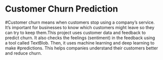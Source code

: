 # Customer Churn Prediction
#Customer churn means when customers stop using a company’s service. It’s important for businesses to know which customers might leave so they can try to keep them.This project uses customer data and feedback to predict churn. It also checks the feelings (sentiment) in the feedback using a tool called TextBlob. Then, it uses machine learning and deep learning to make #predictions. This helps companies understand their customers better and reduce churn.
